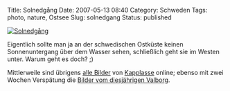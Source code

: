 Title: Solnedgång
Date: 2007-05-13 08:40
Category: Schweden
Tags: photo, nature, Ostsee
Slug: solnedgang
Status: published

[![Solnedgång](/pic/kappl_solned_s.jpg "Solnedgång")](/pic/kappl_solned_l.jpg)

Eigentlich sollte man ja an der schwedischen Ostküste keinen
Sonnenuntergang über dem Wasser sehen, schließlich geht sie im Westen
unter. Warum geht es doch? ;)

Mittlerweile sind übrigens [alle
Bilder](http://thomasmarquart.net/gallery/Kapplasse/index.html) von
[Kapplasse](http://www.fiket.de/2007/05/07/kapplasse/) online; ebenso
mit zwei Wochen Verspätung die [Bilder vom diesjährigen
Valborg](http://thomasmarquart.net/gallery/Valborg2007/index.html).

